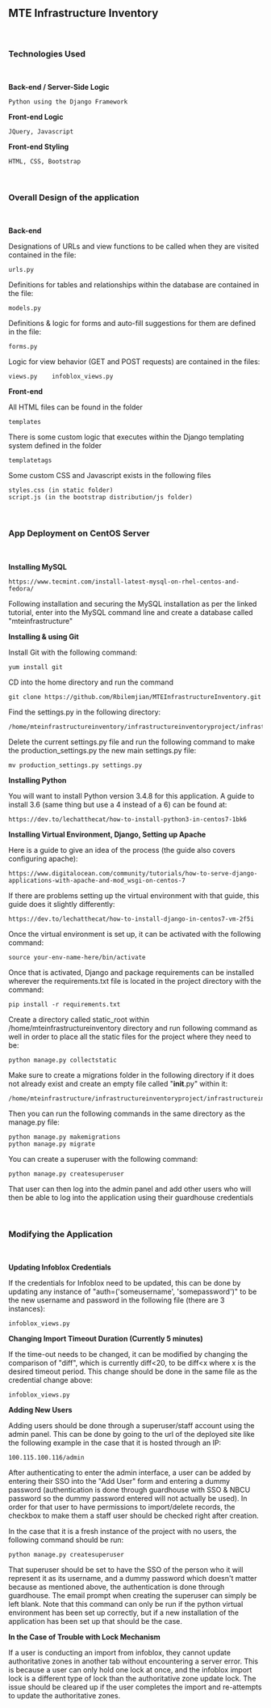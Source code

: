 MTE Infrastructure Inventory
-

<br>

<h3>Technologies Used</h3>

<br>

<strong>Back-end / Server-Side Logic</strong>
    
    Python using the Django Framework
    
<strong>Front-end Logic</strong>

    JQuery, Javascript

<strong>Front-end Styling</strong>

    HTML, CSS, Bootstrap

<br>

<h3>Overall Design of the application</h3>

<br>

<strong>Back-end</strong>

Designations of URLs and view functions to be called when they are visited contained in the file:

    urls.py

Definitions for tables and relationships within the database are contained in the file:

    models.py
    
Definitions & logic for forms and auto-fill suggestions for them are defined in the file:
    
    forms.py
    
Logic for view behavior (GET and POST requests) are contained in the files:

    views.py    infoblox_views.py
  
<strong>Front-end</strong>

All HTML files can be found in the folder 

    templates

There is some custom logic that executes within the Django templating system defined in the folder

    templatetags
    
Some custom CSS and Javascript exists in the following files

    styles.css (in static folder)
    script.js (in the bootstrap distribution/js folder)
    
<br>

<h3>App Deployment on CentOS Server</h3>

<br>

<strong>Installing MySQL</strong>

    https://www.tecmint.com/install-latest-mysql-on-rhel-centos-and-fedora/
    
Following installation and securing the MySQL installation as per the linked tutorial, enter into the
MySQL command line and create a database called "mteinfrastructure"

<strong>Installing & using Git</strong>

Install Git with the following command:

    yum install git
    
CD into the home directory and run the command

    git clone https://github.com/Rbilemjian/MTEInfrastructureInventory.git
    
Find the settings.py in the following directory:

    /home/mteinfrastructureinventory/infrastructureinventoryproject/infrastructureinventoryproject
    
Delete the current settings.py file and run the following command to make the production_settings.py the new main settings.py file:

    mv production_settings.py settings.py
    
    
<strong> Installing Python </strong>

You will want to install Python version 3.4.8 for this application.
A guide to install 3.6 (same thing but use a 4 instead of a 6) can be found at:

    https://dev.to/lechatthecat/how-to-install-python3-in-centos7-1bk6
    
<strong>Installing Virtual Environment, Django, Setting up Apache</strong>

Here is a guide to give an idea of the process (the guide also covers configuring apache):

    https://www.digitalocean.com/community/tutorials/how-to-serve-django-applications-with-apache-and-mod_wsgi-on-centos-7
    
If there are problems setting up the virtual environment with that guide, this guide does it slightly differently:

    https://dev.to/lechatthecat/how-to-install-django-in-centos7-vm-2f5i
    
Once the virtual environment is set up, it can be activated with the following command:

    source your-env-name-here/bin/activate

Once that is activated, Django and package requirements can be installed wherever the requirements.txt file is located in the project
directory with the command:

    pip install -r requirements.txt
    
Create a directory called static_root within /home/mteinfrastructureinventory directory and run following command as well
in order to place all the static files for the project where they need to be:

    python manage.py collectstatic
    
Make sure to create a migrations folder in the following directory if it does not already exist and create an empty file called "__init__.py" within it:

    /home/mteinfrastructure/infrastructureinventoryproject/infrastructureinventoryapp
    
Then you can run the following commands in the same directory as the manage.py file:

    python manage.py makemigrations
    python manage.py migrate
    
You can create a superuser with the following command: 

    python manage.py createsuperuser
    
That user can then log into the admin panel and add other users who will then be able to log into the application using their guardhouse credentials

<br>

<h3>Modifying the Application</h3>

<br>

<strong>Updating Infoblox Credentials</strong>

If the credentials for Infoblox need to be updated, this can be done by updating any instance of "auth=('someusername', 'somepassword')" to be the new username and password in the following file (there are 3 instances): 

    infoblox_views.py
    
    
<strong>Changing Import Timeout Duration (Currently 5 minutes)</strong>
    
If the time-out needs to be changed, it can be modified by changing the comparison of "diff", which is currently diff<20, to be diff<x where x is the desired timeout period. 
This change should be done in the same file as the credential change above:

    infoblox_views.py
    
<strong>Adding New Users</strong>

Adding users should be done through a superuser/staff account using the admin panel. This can be done by going to the url of the deployed site like the following example in the case that it is hosted through an IP:

    100.115.100.116/admin
    
After authenticating to enter the admin interface, a user can be added by entering their SSO into the "Add User" form and entering a dummy password 
(authentication is done through guardhouse with SSO & NBCU password so the dummy password entered will not actually be used).
In order for that user to have permissions to import/delete records, the checkbox to make them a staff user should be checked right after creation.

In the case that it is a fresh instance of the project with no users, the following command should be run:

    python manage.py createsuperuser
    
That superuser should be set to have the SSO of the person who it will represent it as its username, and a dummy password which doesn't matter because as mentioned above, the authentication is done through guardhouse.
The email prompt when creating the superuser can simply be left blank.
Note that this command can only be run if the python virtual environment has been set up correctly, but if a new installation of the application has been set up that should be the case.

<strong>In the Case of Trouble with Lock Mechanism</strong>

If a user is conducting an import from infoblox, they cannot update authoritative zones in another tab without encountering a server error. This is because a user can only hold one lock at once, 
and the infoblox import lock is a different type of lock than the authoritative zone update lock. The issue should be cleared up if the user completes the import and re-attempts to update the authoritative zones.
    

    


    
    

    

    


